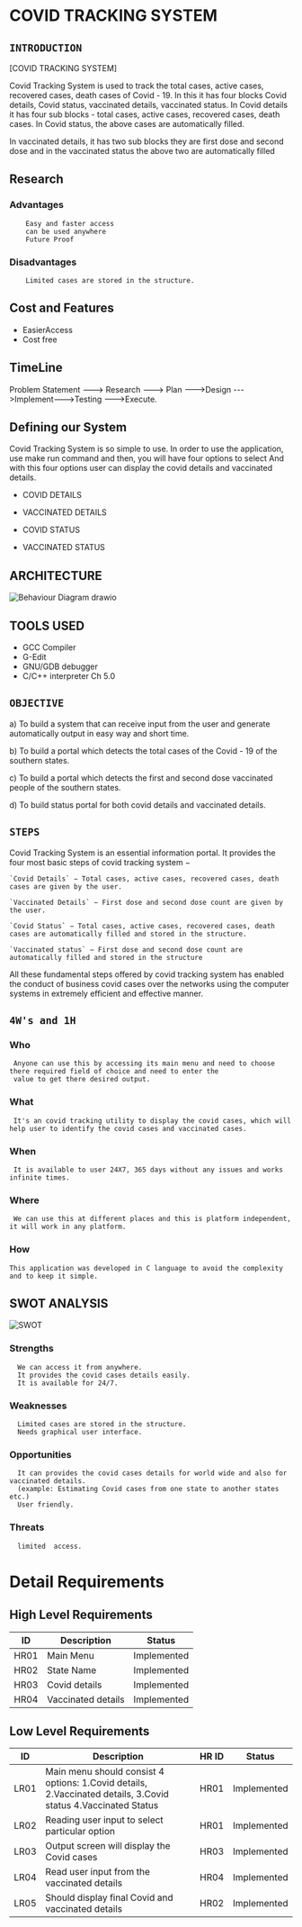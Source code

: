 # **COVID TRACKING SYSTEM**

## **`INTRODUCTION`**

[COVID TRACKING SYSTEM]

  Covid Tracking System is used to track the total cases, active cases, recovered cases, death cases of Covid - 19. In this it has four blocks Covid details, Covid status, vaccinated details, vaccinated status. In Covid details it has four sub blocks - total cases, active cases, recovered cases, death cases. In Covid status, the above cases are automatically filled.

  In vaccinated details, it has two sub blocks they are first dose and second dose and in the vaccinated status the above two are automatically filled
  
  
  ## Research
   ###  Advantages
        Easy and faster access
        can be used anywhere
        Future Proof

   ###   Disadvantages
        Limited cases are stored in the structure.

 ## Cost and Features
 -   EasierAccess
 -   Cost free

## TimeLine

Problem Statement ---> Research ---> Plan --->Design --->Implement--->Testing --->Execute.

## Defining our System

Covid Tracking System is so simple to use. In order to use the application, use make run command and then, you will have four options to select
And with this four options user can display the covid details and vaccinated details.
* COVID DETAILS

* VACCINATED DETAILS

* COVID STATUS

* VACCINATED STATUS

## ARCHITECTURE

![Behaviour Diagram drawio](https://user-images.githubusercontent.com/101585225/160676596-63e98f3d-db32-4157-837e-b8b90c856356.png)



## TOOLS USED

* GCC Compiler
* G-Edit
* GNU/GDB debugger
* C/C++ interpreter Ch 5.0


## **`OBJECTIVE`**

a) To build a system that can receive input from the user and generate automatically output in easy way and short time.

b) To build a portal which detects the total cases of the Covid - 19 of the southern states. 

c) To build a portal which detects the first and second dose vaccinated people of the southern states.

d) To build status portal for both covid details and vaccinated details.


## **`STEPS`**

Covid Tracking System is an essential information portal. It provides the four most basic steps of covid tracking system −

    `Covid Details` − Total cases, active cases, recovered cases, death cases are given by the user.

    `Vaccinated Details` − First dose and second dose count are given by the user.

    `Covid Status` − Total cases, active cases, recovered cases, death cases are automatically filled and stored in the structure.

    `Vaccinated status` − First dose and second dose count are automatically filled and stored in the structure

All these fundamental steps offered by covid tracking system has enabled the conduct of business covid cases over the networks using the computer systems in extremely efficient and effective manner.

## **`4W's and 1H`**

### Who
     Anyone can use this by accessing its main menu and need to choose there required field of choice and need to enter the 
     value to get there desired output.
     
### What
     It's an covid tracking utility to display the covid cases, which will help user to identify the covid cases and vaccinated cases.

### When
     It is available to user 24X7, 365 days without any issues and works infinite times.

### Where
     We can use this at different places and this is platform independent, it will work in any platform. 

### How
    This application was developed in C language to avoid the complexity and to keep it simple. 
    
    
## SWOT ANALYSIS

  ![SWOT](https://github.com/vinayvanka/M1_Unit_Converter_Util/blob/main/1_Requirements/SWOT.jpg)

   ### Strengths

      We can access it from anywhere.
      It provides the covid cases details easily.
      It is available for 24/7.
  
   ### Weaknesses

      Limited cases are stored in the structure.
      Needs graphical user interface.

   ### Opportunities

      It can provides the covid cases details for world wide and also for vaccinated details.
      (example: Estimating Covid cases from one state to another states etc.) 
      User friendly.

   ### Threats

      limited  access.

# Detail Requirements

## High Level Requirements
| ID | Description | Status |
|--|--|--|
| HR01 |Main Menu  | Implemented |
| HR02 | State Name | Implemented |
| HR03 | Covid details |  Implemented |
| HR04 | Vaccinated details|  Implemented |



## Low Level Requirements 

| ID | Description | HR ID | Status |
|--|--|--|--|
| LR01 |Main menu should consist 4 options: 1.Covid details, 2.Vaccinated details, 3.Covid status 4.Vaccinated Status  | HR01| Implemented |
| LR02 | Reading user input to select particular option | HR01| Implemented |
 LR03 | Output screen will display the Covid cases  | HR03| Implemented |
| LR04 | Read user input from the vaccinated details | HR04| Implemented |
| LR05 |Should display final Covid and vaccinated details | HR02| Implemented |

